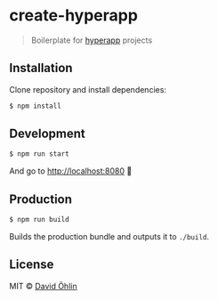 # create-hyperapp
> Boilerplate for [hyperapp](https://github.com/hyperapp/hyperapp) projects

## Installation

Clone repository and install dependencies:

```sh
$ npm install
```

## Development

```sh
$ npm run start
```

And go to [http://localhost:8080](http://localhost:8080) :tada:

## Production

```sh
$ npm run build
```

Builds the production bundle and outputs it to `./build`.

## License

MIT © [David Öhlin](http://github.com/davidohlin)